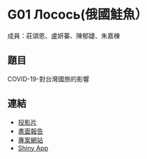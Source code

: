 G01 Лосось(俄國鮭魚）
======================

成員：莊頌恩、盧妍蓁、陳郁婕、朱嘉棟


## 題目

COVID-19-對台灣國旅的影響


## 連結

- [投影片](./G25_slides.pdf)
- [書面報告](./G25_report.pdf)  
- [專案網站](#若沒有可以拿掉)
- [Shiny App](#若沒有可以拿掉)
